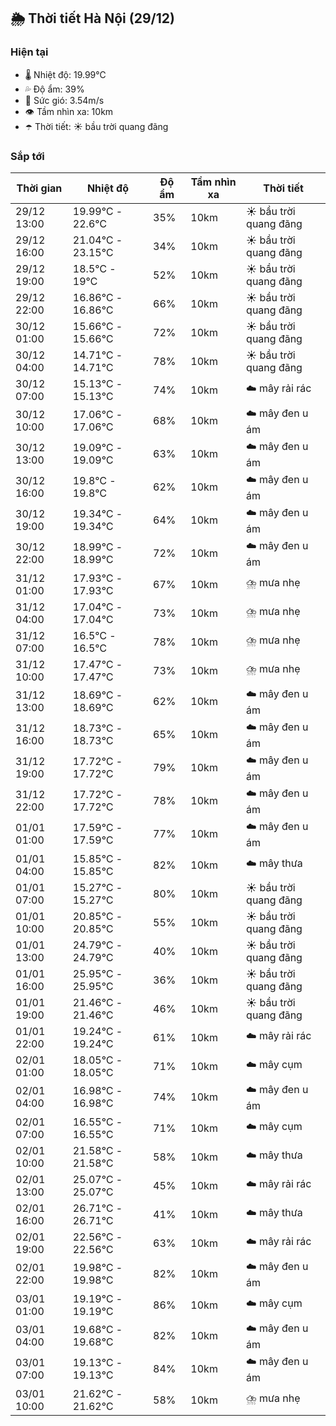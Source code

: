 ## 🌦️ Thời tiết Hà Nội (29/12)

### Hiện tại

- 🌡️ Nhiệt độ: 19.99℃
- 💦 Độ ẩm: 39%
- 💨 Sức gió: 3.54m/s
- 👁️ Tầm nhìn xa: 10km
- ☂️ Thời tiết: ☀️ bầu trời quang đãng

### Sắp tới

| Thời gian | Nhiệt độ | Độ ẩm | Tầm nhìn xa | Thời tiết |
| --- | --- | --- | --- | --- |
| 29/12 13:00 | 19.99℃ - 22.6℃ | 35% | 10km | ☀️ bầu trời quang đãng |
| 29/12 16:00 | 21.04℃ - 23.15℃ | 34% | 10km | ☀️ bầu trời quang đãng |
| 29/12 19:00 | 18.5℃ - 19℃ | 52% | 10km | ☀️ bầu trời quang đãng |
| 29/12 22:00 | 16.86℃ - 16.86℃ | 66% | 10km | ☀️ bầu trời quang đãng |
| 30/12 01:00 | 15.66℃ - 15.66℃ | 72% | 10km | ☀️ bầu trời quang đãng |
| 30/12 04:00 | 14.71℃ - 14.71℃ | 78% | 10km | ☀️ bầu trời quang đãng |
| 30/12 07:00 | 15.13℃ - 15.13℃ | 74% | 10km | ☁️ mây rải rác |
| 30/12 10:00 | 17.06℃ - 17.06℃ | 68% | 10km | ☁️ mây đen u ám |
| 30/12 13:00 | 19.09℃ - 19.09℃ | 63% | 10km | ☁️ mây đen u ám |
| 30/12 16:00 | 19.8℃ - 19.8℃ | 62% | 10km | ☁️ mây đen u ám |
| 30/12 19:00 | 19.34℃ - 19.34℃ | 64% | 10km | ☁️ mây đen u ám |
| 30/12 22:00 | 18.99℃ - 18.99℃ | 72% | 10km | ☁️ mây đen u ám |
| 31/12 01:00 | 17.93℃ - 17.93℃ | 67% | 10km | ⛈️ mưa nhẹ |
| 31/12 04:00 | 17.04℃ - 17.04℃ | 73% | 10km | ⛈️ mưa nhẹ |
| 31/12 07:00 | 16.5℃ - 16.5℃ | 78% | 10km | ⛈️ mưa nhẹ |
| 31/12 10:00 | 17.47℃ - 17.47℃ | 73% | 10km | ⛈️ mưa nhẹ |
| 31/12 13:00 | 18.69℃ - 18.69℃ | 62% | 10km | ☁️ mây đen u ám |
| 31/12 16:00 | 18.73℃ - 18.73℃ | 65% | 10km | ☁️ mây đen u ám |
| 31/12 19:00 | 17.72℃ - 17.72℃ | 79% | 10km | ☁️ mây đen u ám |
| 31/12 22:00 | 17.72℃ - 17.72℃ | 78% | 10km | ☁️ mây đen u ám |
| 01/01 01:00 | 17.59℃ - 17.59℃ | 77% | 10km | ☁️ mây đen u ám |
| 01/01 04:00 | 15.85℃ - 15.85℃ | 82% | 10km | ☁️ mây thưa |
| 01/01 07:00 | 15.27℃ - 15.27℃ | 80% | 10km | ☀️ bầu trời quang đãng |
| 01/01 10:00 | 20.85℃ - 20.85℃ | 55% | 10km | ☀️ bầu trời quang đãng |
| 01/01 13:00 | 24.79℃ - 24.79℃ | 40% | 10km | ☀️ bầu trời quang đãng |
| 01/01 16:00 | 25.95℃ - 25.95℃ | 36% | 10km | ☀️ bầu trời quang đãng |
| 01/01 19:00 | 21.46℃ - 21.46℃ | 46% | 10km | ☀️ bầu trời quang đãng |
| 01/01 22:00 | 19.24℃ - 19.24℃ | 61% | 10km | ☁️ mây rải rác |
| 02/01 01:00 | 18.05℃ - 18.05℃ | 71% | 10km | ☁️ mây cụm |
| 02/01 04:00 | 16.98℃ - 16.98℃ | 74% | 10km | ☁️ mây đen u ám |
| 02/01 07:00 | 16.55℃ - 16.55℃ | 71% | 10km | ☁️ mây cụm |
| 02/01 10:00 | 21.58℃ - 21.58℃ | 58% | 10km | ☁️ mây thưa |
| 02/01 13:00 | 25.07℃ - 25.07℃ | 45% | 10km | ☁️ mây rải rác |
| 02/01 16:00 | 26.71℃ - 26.71℃ | 41% | 10km | ☁️ mây thưa |
| 02/01 19:00 | 22.56℃ - 22.56℃ | 63% | 10km | ☁️ mây rải rác |
| 02/01 22:00 | 19.98℃ - 19.98℃ | 82% | 10km | ☁️ mây đen u ám |
| 03/01 01:00 | 19.19℃ - 19.19℃ | 86% | 10km | ☁️ mây cụm |
| 03/01 04:00 | 19.68℃ - 19.68℃ | 82% | 10km | ☁️ mây đen u ám |
| 03/01 07:00 | 19.13℃ - 19.13℃ | 84% | 10km | ☁️ mây đen u ám |
| 03/01 10:00 | 21.62℃ - 21.62℃ | 58% | 10km | ⛈️ mưa nhẹ |
